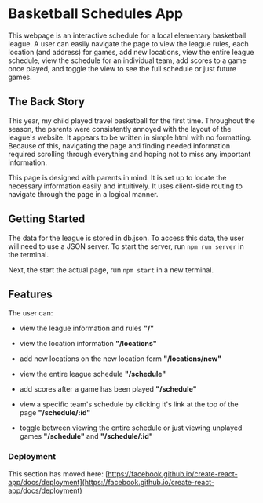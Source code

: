 # Basketball Schedules App

This webpage is an interactive schedule for a local elementary basketball league. A user can easily navigate the page to view the league rules, each location (and address) for games, add new locations, view the entire league schedule, view the schedule for an individual team, add scores to a game once played, and toggle the view to see the full schedule or just future games. 

## The Back Story

This year, my child played travel basketball for the first time. Throughout the season, the parents were consistently annoyed with the layout of the league's website. It appears to be written in simple html with no formatting. Because of this, navigating the page and finding needed information required scrolling through everything and hoping not to miss any important information. 

This page is designed with parents in mind. It is set up to locate the necessary information easily and intuitively. It uses client-side routing to navigate through the page in a logical manner.

## Getting Started
The data for the league is stored in db.json. To access this data, the user will need to use a JSON server. To start the server, run `npm run server` in the terminal.

Next, the start the actual page, run `npm start` in a new terminal.

## Features
The user can:

* view the league information and rules **"/"**

* view the location information **"/locations"** 

* add new locations on the new location form  **"/locations/new"**

* view the entire league schedule **"/schedule"**

* add scores after a game has been played **"/schedule"**

* view a specific team's schedule by clicking it's link at the top of the page **"/schedule/:id"**

* toggle between viewing the entire schedule or just viewing unplayed games **"/schedule"** and **"/schedule/:id"**



### Deployment

This section has moved here: [https://facebook.github.io/create-react-app/docs/deployment](https://facebook.github.io/create-react-app/docs/deployment)

